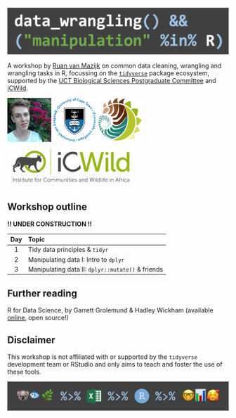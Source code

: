 ![](images/header.png)

A workshop by [Ruan van Mazijk](https://rvanmazijk.github.io/about/) on common data cleaning, wrangling and wrangling tasks in R, focussing on the [`tidyverse`](https://www.tidyverse.org/) package ecosystem, supported by the [UCT Biological Sciences Postgraduate Committee](https://uctbioscipg.wixsite.com/uctbioscipg) and [iCWild](http://www.icwild.uct.ac.za/).

<p>
  <img src="images/face.jpg"         height="100px" />
  <img src="images/logos/UCT.png"    height="100px" />
  <img src="images/logos/BIO.png"    height="100px" />
  <img src="images/logos/iCWild.jpg" height="100px" />
</p>

## Workshop outline

**!! UNDER CONSTRUCTION !!**

| Day | Topic                                             |
|:---:|:--------------------------------------------------|
| 1   | Tidy data principles & `tidyr`                    |
| 2   | Manipulating data I: Intro to `dplyr`             |
| 3   | Manipulating data II: `dplyr::mutate()` & friends |

## Further reading

R for Data Science, by Garrett Grolemund & Hadley Wickham (available [online](https://r4ds.had.co.nz/), open source!)

## Disclaimer

This workshop is not affiliated with or supported by the `tidyverse` development team or RStudio and only aims to teach and foster the use of these tools.

![](images/footer.png)

